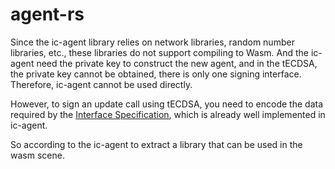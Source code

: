 # agent-rs

Since the ic-agent library relies on network libraries, random number libraries, etc., these libraries do not support compiling to Wasm. And the ic-agent need the private key to construct the new agent, and in the tECDSA, the private key cannot be obtained, there is only one signing interface. Therefore, ic-agent cannot be used directly.

However, to sign an update call using tECDSA, you need to encode the data required by the [Interface Specification](https://smartcontracts.org/docs/interface-spec/index.html), which is already well implemented in ic-agent.

So according to the ic-agent to extract a library that can be used in the wasm scene.
